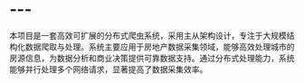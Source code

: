 # ---
本项目是一套高效可扩展的分布式爬虫系统，采用主从架构设计，专注于大规模结构化数据爬取与处理。系统主要应用于房地产数据采集领域，能够高效处理城市的房源信息，为数据分析和商业决策提供可靠数据支持。通过分布式处理能力，系统能够并行处理多个网络请求，显著提高了数据采集效率。
